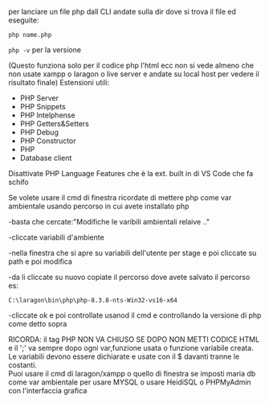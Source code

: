 per lanciare un file php dall CLI andate sulla dir dove si trova il file ed eseguite:

```php name.php```

```php -v``` per la versione

(Questo funziona solo per il codice php l'html ecc non si vede almeno che non usate xampp o laragon o live server e andate su local host per vedere il risultato finale)
Estensioni utili:
<ul>
  <li>PHP Server</li>
  <li>PHP Snippets</li>
  <li>PHP Intelphense</li>
  <li>PHP Getters&Setters</li>
  <li>PHP Debug</li>
  <li>PHP Constructor</li>
  <li>PHP</li>
  <li>Database client</li>
</ul>

Disattivate PHP Language Features che è la ext. built in di VS Code che fa schifo

Se volete usare il cmd di finestra ricordate di mettere php come var ambientale usando percorso in cui avete installato php

-basta che cercate:"Modifiche le varibili ambientali relaive .."

-cliccate variabili d'ambiente

-nella finestra che si apre su variabili dell'utente per stage
 e poi cliccate su path e poi modifica

 -da li cliccate su nuovo copiate il percorso dove avete salvato il percorso es:

```C:\laragon\bin\php\php-8.3.8-nts-Win32-vs16-x64```

-cliccate ok e poi controllate usanod il cmd e controllando la versione di php come detto sopra

RICORDA: il tag PHP NON VA CHIUSO SE DOPO NON METTI CODICE HTML e il ';' va sempre dopo ogni var,funzione usata o funzione variabile creata. Le variabili devono essere dichiarate e usate con il $ davanti tranne le costanti. <br>
Puoi usare il cmd di laragon/xampp o quello di finestra se imposti maria db come var ambientale per usare MYSQL o usare HeidiSQL o PHPMyAdmin con l'interfaccia grafica
